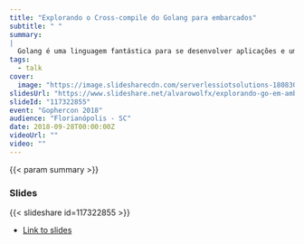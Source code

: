 ```yaml
---
title: "Explorando o Cross-compile do Golang para embarcados"
subtitle: " "
summary:
|
  Golang é uma linguagem fantástica para se desenvolver aplicações e um fator a ser explorado é o seu uso em dispositivos IoT. A linguagem já conta com diversas ferramentas de cross-compile, alguns pacotes experimentais de comunicação baixo nível e diversos projetos relacionados a hardware.
tags:
  - talk
cover:
  image: "https://image.slidesharecdn.com/serverlessiotsolutions-180830222815/95/arquitetura-de-internet-das-coisas-google-cloud-1-638.jpg?cb=1535668182"
slidesUrl: "https://www.slideshare.net/alvarowolfx/explorando-go-em-ambiente-embarcado"
slideId: "117322855"
event: "Gophercon 2018"
audience: "Florianópolis - SC"
date: 2018-09-28T00:00:00Z
videoUrl: ""
video: ""
---
```


<!-- truncate -->

{{< param summary >}}
### Slides
{{< slideshare id=117322855 >}}

- [Link to slides](https://www.slideshare.net/alvarowolfx/explorando-go-em-ambiente-embarcado)

